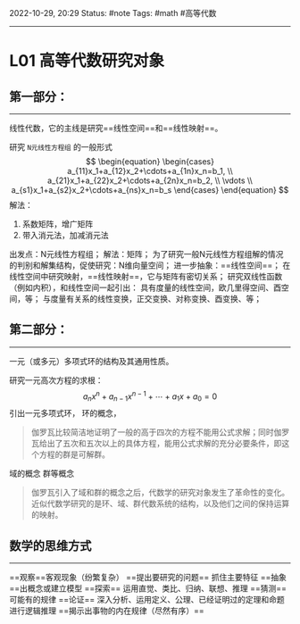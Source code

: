 2022-10-29, 20:29
Status: #note
Tags: #math #高等代数

---

# L01 高等代数研究对象

## 第一部分：
---
线性代数，它的主线是研究==线性空间==和==线性映射==。

研究 `N元线性方程组` 的一般形式
$$
\begin{equation}
\begin{cases}
a_{11}x_1+a_{12}x_2+\cdots+a_{1n}x_n=b_1, \\
a_{21}x_1+a_{22}x_2+\cdots+a_{2n}x_n=b_2, \\
\vdots \\
a_{s1}x_1+a_{s2}x_2+\cdots+a_{ns}x_n=b_s
\end{cases}
\end{equation}
$$
解法：
1. 系数矩阵，增广矩阵
2. 带入消元法，加减消元法

出发点：N元线性方程组；
解法：矩阵；
为了研究一般N元线性方程组解的情况的判别和解集结构，促使研究：N维向量空间；
进一步抽象：==线性空间==；
在线性空间中研究映射，==线性映射==，它与矩阵有密切关系；
研究双线性函数（例如内积），和线性空间一起引出：
具有度量的线性空间，欧几里得空间、酉空间，等；
与度量有关系的线性变换，正交变换、对称变换、酉变换、等；

## 第二部分：
---
一元（或多元）多项式环的结构及其通用性质。

研究一元高次方程的求根：
$$\begin{equation}a_nx^n+a_{n-1}x^{n-1}+\cdots+a_1x+a_0=0\end{equation}$$
引出一元多项式环，
环的概念，

> 伽罗瓦比较简洁地证明了一般的高于四次的方程不能用公式求解；同时伽罗瓦给出了五次和五次以上的具体方程，能用公式求解的充分必要条件，即这个方程的群是可解群。

域的概念
群等概念

> 伽罗瓦引入了域和群的概念之后，代数学的研究对象发生了革命性的变化。近似代数学研究的是环、域、群代数系统的结构，以及他们之间的保持运算的映射。

## 数学的思维方式
---
==观察==客观现象（纷繁复杂）
	==提出要研究的问题==
	抓住主要特征
==抽象==出概念或建立模型
==探索==
	运用直觉、类比、归纳、联想、推理
==猜测==
	可能有的规律
==论证==
	深入分析、运用定义、公理、已经证明过的定理和命题进行逻辑推理
==揭示出事物的内在规律（尽然有序）==
